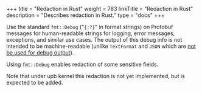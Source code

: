+++
title = "Redaction in Rust"
weight = 783
linkTitle = "Redaction in Rust"
description = "Describes redaction in Rust."
type = "docs"
+++

<!--*
# Document freshness: For more information, see go/fresh-source.
freshness: { owner: 'esrauch' reviewed: '2024-07-26' }
*-->

Use the standard `fmt::Debug` ("`{:?}`" in format strings) on Protobuf messages
for human-readable strings for logging, error messages, exceptions, and similar
use cases. The output of this debug info is not intended to be machine-readable
(unlike `TextFormat` and `JSON` which are
[not be used for debug output](/best-practices/dos-donts#text-format-interchange)).

Using `fmt::Debug` enables redaction of some sensitive fields.

Note that under upb kernel this redaction is not yet implemented, but is
expected to be added.
